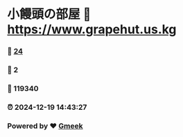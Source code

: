 # 小饅頭の部屋 :link: https://www.grapehut.us.kg 
### :page_facing_up: [24](https://www.grapehut.us.kg/tag.html) 
### :speech_balloon: 2 
### :hibiscus: 119340 
### :alarm_clock: 2024-12-19 14:43:27 
### Powered by :heart: [Gmeek](https://github.com/Meekdai/Gmeek)
